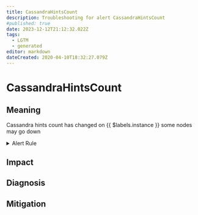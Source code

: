 ```yaml
---
title: CassandraHintsCount
description: Troubleshooting for alert CassandraHintsCount
#published: true
date: 2023-12-12T21:12:32.022Z
tags: 
  - LGTM
  - generated
editor: markdown
dateCreated: 2020-04-10T18:32:27.079Z
---
```


# CassandraHintsCount

## Meaning
[//]: # "Short paragraph that explains what the alert means"
Cassandra hints count has changed on {{ $labels.instance }} some nodes may go down

<details>
  <summary>Alert Rule</summary>

{{% rule "cassandra/criteo-cassandra-exporter.yml" "CassandraHintsCount" %}}

{{% comment %}}

```yaml
alert: CassandraHintsCount
expr: changes(cassandra_stats{name="org:apache:cassandra:metrics:storage:totalhints:count"}[1m]) > 3
for: 0m
labels:
    severity: critical
annotations:
    summary: Cassandra hints count (instance {{ $labels.instance }})
    description: |-
        Cassandra hints count has changed on {{ $labels.instance }} some nodes may go down
          VALUE = {{ $value }}
          LABELS = {{ $labels }}
    runbook: https://github.com/srerun/prometheus-alerts/blob/main/content/runbooks/criteo-cassandra-exporter/CassandraHintsCount.md

```

{{% /comment %}}

</details>


## Impact
[//]: # "What could / will happen if the alert is not addressed"



## Diagnosis
[//]: # "Steps to take to identify the cause of the problem"



## Mitigation
[//]: # "The steps necessary to resolve the alert"
